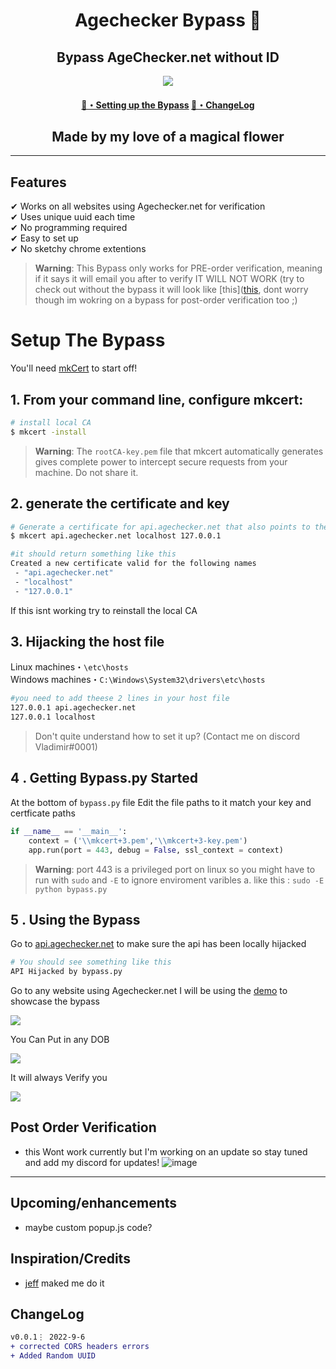 <h1 align="center">
  Agechecker Bypass 🔞 
</h1>

<h2 align="center">
   Bypass AgeChecker.net without ID
</h2>



<p align="center"> 
  <kbd>
<img src="https://doggo.ninja/XADMW5.png"></img>
  </kbd>
</p>

<h4 align="center">
  <a href="https://github.com/Vladimir-0001/Agechecker.net-Bypasss#setup-the-bypass">🔞・Setting up the Bypass</a>
  <a href="https://github.com/Vladimir-0001/Agechecker.net-Bypasss#changelog">📜・ChangeLog</a>
</h4>

<h2 align="center">
  Made by my love of a magical flower

</h2>

---

## Features

✔ Works on all websites using Agechecker.net for verification \
✔ Uses unique uuid each time\
✔ No programming required\
✔ Easy to set up \
✔ No sketchy chrome extentions


> **Warning**: This Bypass only works for PRE-order verification, meaning if it says it will email you after to verify IT WILL NOT WORK (try to check out without the bypass it will look like [this]([this](#post-order-verification), dont worry though im wokring on a bypass for post-order verification too ;)

# Setup The Bypass

You'll need [mkCert](https://github.com/FiloSottile/mkcert) to start off!


## 1. From your command line, configure mkcert:

```bash
# install local CA
$ mkcert -install

```
> **Warning**: The `rootCA-key.pem` file that mkcert automatically generates gives complete power to intercept secure requests from your machine. Do not share it.
## 2.  generate the certificate and key 

```bash
# Generate a certificate for api.agechecker.net that also points to the localhost 
$ mkcert api.agechecker.net localhost 127.0.0.1 

#it should return something like this 
Created a new certificate valid for the following names 
 - "api.agechecker.net"
 - "localhost"
 - "127.0.0.1"
```
If this isnt working try to reinstall the local CA

## 3. Hijacking the host file 

Linux machines・```\etc\hosts```\
Windows machines・```C:\Windows\System32\drivers\etc\hosts```
```bash 
#you need to add theese 2 lines in your host file
127.0.0.1 api.agechecker.net
127.0.0.1 localhost
```

> Don't quite understand how to set it up? (Contact me on discord Vladimir#0001)

## 4 . Getting Bypass.py Started
At the bottom of `bypass.py`  file Edit the file paths to it match your key and certficate paths
```py
if __name__ == '__main__':
    context = ('\\mkcert+3.pem','\\mkcert+3-key.pem')
    app.run(port = 443, debug = False, ssl_context = context)
```
> **Warning**: port 443 is a privileged port on linux so you might have to run with `sudo` and `-E` to ignore enviroment varibles a. like this : `sudo -E python bypass.py`
## 5 . Using the Bypass
Go to  [api.agechecker.net](https://api.agechecker.net) to make sure the api has been locally hijacked
```bash
# You should see something like this
API Hijacked by bypass.py
```



Go to any website using Agechecker.net I will be using the [demo](https://agechecker.net/demo) to showcase the 
bypass
<p align=""> 
  <kd>
<img src="https://doggo.ninja/pRPtCk.png"></img>
  </kdb>

You Can Put in any DOB 
<p align=""> 
  <kd>
<img src="https://doggo.ninja/TRAHwF.png"></img>
  </kbd>
</p>
It will always Verify you
<p align=""> 
  <kd>
<img src="https://doggo.ninja/Lnk2PA.png"></img>
  </kbd>
</p>

## Post Order Verification
- this Wont work currently but I'm working on an update so stay tuned and add my discord for updates!
![image](https://github.com/Vladimir-0001/Agechecker-Bypass/assets/71991079/7c9330d6-4d42-47c0-b8d0-f4a0ea932197)


---

## Upcoming/enhancements

- maybe custom popup.js code?

## Inspiration/Credits

- [jeff](https://github.com/JeffTheModder) maked me do it 


## ChangeLog

```diff
v0.0.1⋮ 2022-9-6
+ corrected CORS headers errors
+ Added Random UUID 


```
